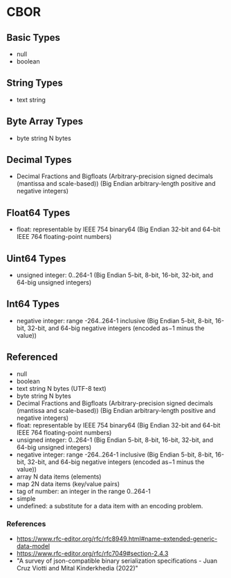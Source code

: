 # CBOR

## Basic Types

* null
* boolean

## String Types

* text string

## Byte Array Types

* byte string	N bytes

## Decimal Types

* Decimal Fractions and Bigfloats (Arbitrary-precision signed decimals (mantissa and scale-based)) (Big Endian arbitrary-length positive and negative integers)

## Float64 Types

* float: representable by IEEE 754 binary64 (Big Endian 32-bit and 64-bit IEEE 764 floating-point numbers)

## Uint64 Types

* unsigned integer: 0..264-1 (Big Endian 5-bit, 8-bit, 16-bit, 32-bit, and 64-big unsigned integers)

## Int64 Types

* negative integer: range -264..264-1 inclusive (Big Endian 5-bit, 8-bit, 16-bit, 32-bit, and 64-big negative integers (encoded as−1 minus the value))

## Referenced

* null
* boolean
* text string	N bytes (UTF-8 text)
* byte string	N bytes
* Decimal Fractions and Bigfloats (Arbitrary-precision signed decimals (mantissa and scale-based)) (Big Endian arbitrary-length positive and negative integers)
* float: representable by IEEE 754 binary64 (Big Endian 32-bit and 64-bit IEEE 764 floating-point numbers)
* unsigned integer: 0..264-1 (Big Endian 5-bit, 8-bit, 16-bit, 32-bit, and 64-big unsigned integers)
* negative integer: range -264..264-1 inclusive (Big Endian 5-bit, 8-bit, 16-bit, 32-bit, and 64-big negative integers (encoded as−1 minus the value))
* array	N data items (elements)
* map	2N data items (key/value pairs)
* tag of number: an integer in the range 0..264-1
* simple
* undefined: a substitute for a data item with an encoding problem.

### References

* https://www.rfc-editor.org/rfc/rfc8949.html#name-extended-generic-data-model
* https://www.rfc-editor.org/rfc/rfc7049#section-2.4.3
* "A survey of json-compatible binary serialization specifications - Juan Cruz Viotti and Mital Kinderkhedia (2022)"
